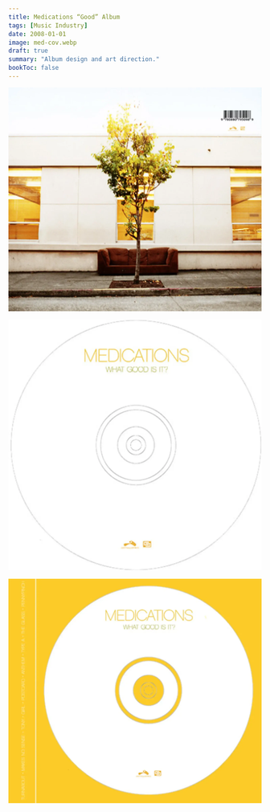 ```yaml
---
title: Medications “Good” Album
tags: [Music Industry]
date: 2008-01-01
image: med-cov.webp
draft: true
summary: "Album design and art direction."
bookToc: false
---
```


![](med-back.webp)

![](med-disc.webp)

![](med-inlay.webp)
